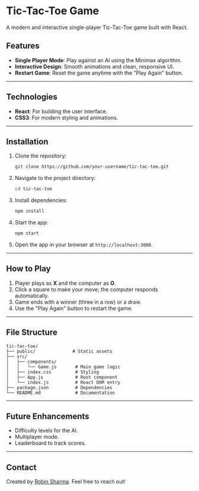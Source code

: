 
# Tic-Tac-Toe Game

A modern and interactive single-player Tic-Tac-Toe game built with React.

## Features
- **Single Player Mode**: Play against an AI using the Minimax algorithm.
- **Interactive Design**: Smooth animations and clean, responsive UI.
- **Restart Game**: Reset the game anytime with the "Play Again" button.

---

## Technologies
- **React**: For building the user interface.
- **CSS3**: For modern styling and animations.

---

## Installation

1. Clone the repository:
   ```bash
   git clone https://github.com/your-username/tic-tac-toe.git
   ```
2. Navigate to the project directory:
   ```bash
   cd tic-tac-toe
   ```
3. Install dependencies:
   ```bash
   npm install
   ```
4. Start the app:
   ```bash
   npm start
   ```
5. Open the app in your browser at `http://localhost:3000`.

---

## How to Play

1. Player plays as **X** and the computer as **O**.
2. Click a square to make your move; the computer responds automatically.
3. Game ends with a winner (three in a row) or a draw.
4. Use the "Play Again" button to restart the game.

---

## File Structure

```
tic-tac-toe/
├── public/              # Static assets
├── src/
│   ├── components/
│   │   └── Game.js       # Main game logic
│   ├── index.css         # Styling
│   ├── App.js            # Root component
│   └── index.js          # React DOM entry
├── package.json          # Dependencies
└── README.md             # Documentation
```

---

## Future Enhancements
- Difficulty levels for the AI.
- Multiplayer mode.
- Leaderboard to track scores.

---

## Contact
Created by [Robin Sharma](https://github.com/RobMinister). Feel free to reach out!
